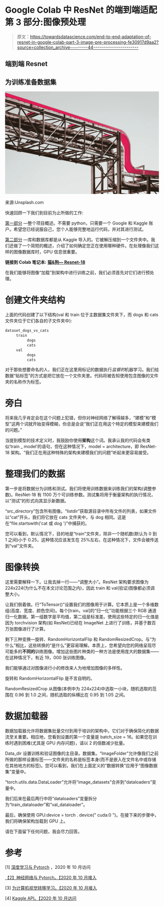 # Google Colab 中 ResNet 的端到端适配第 3 部分:图像预处理

> 原文：<https://towardsdatascience.com/end-to-end-adaptation-of-resnet-in-google-colab-part-3-image-pre-processing-fe30917d9aa2?source=collection_archive---------44----------------------->

## 端到端 Resnet

## 为训练准备数据集

![](img/906af147ece9a90e40c318dfc413586b.png)

来源:Unsplash.com

快速回顾一下我们到目前为止所做的工作:

[第一部分](/end-to-end-adaptation-of-resnet-in-google-colab-part-1-5e56fce934a6) —整个项目概述。不需要 python，只需要一个 Google 和 Kaggle 账户。希望您已经说服自己，您个人能够完整地运行代码，并对其进行测试。

[第二部分](/end-to-end-adaptation-of-resnet-in-google-colab-part-2-hardware-dataset-setup-f23dd4e0004d) —库和数据库都是从 Kaggle 导入的。它被解压缩到一个文件夹中。我们还做了一个简短的概述，介绍了如何确定您正在使用哪种硬件。在处理像我们这样的图像数据库时，GPU 信息很重要。

**链接到 Colab 笔记本:** [**猫&狗— Resnet-18**](https://colab.research.google.com/drive/1W5tU1X3w1uIY-R1HpQredT1vpiLGcDIQ?usp=sharing)

在我们能够将图像“加载”到架构中进行训练之前，我们必须首先对它们进行预处理。

# 创建文件夹结构

上面的代码创建了以下结构(val 和 train 位于主数据集文件夹下，而 dogs 和 cats 文件夹位于它们各自的子文件夹中):

```
dataset_dogs_vs_cats
     train
          dogs
          cats
     val
          dogs
          cats
```

对于那些想要命名的人，我们正在这里用标记的数据执行*监督的*机器学习。我们给数据“贴标签”的方式是把它放在一个文件夹里。代码将被告知使用包含图像的文件夹的名称作为标签。

# 旁白

将来我几乎肯定会在这个问题上犯错，但你对神经网络了解得越多，“建模”和“模型”这两个词就开始变得模糊，你总是会说“我们正在用这个特定的模型来建模我们的问题。”

当提到模型的技术定义时，我鼓励你使用**架构**这个词。我承认我的代码会有类似‘train _ model’的语句，但在这种情况下，model = architecture，即 ResNet-18 架构。“我们正在用这种特殊的架构来建模我们的问题”听起来更容易接受。

# 整理我们的数据

第一步是将数据分为训练和测试。我们将使用训练数据来训练我们的架构(调整参数)。ResNet-18 有 1100 万个可训练参数。测试集将用于衡量架构的执行情况，以“测试”的形式向其显示新数据。

“src_directory”包含所有图像。“listdir”获取源目录中所有文件的列表，如果文件以“cat”开头，我们将它放在 cats 文件夹中，与 dog 相同。这是在“file.startswith('cat 或 dog ')”中捕获的。

您可以看到，默认情况下，目的地是“train”文件夹，除非一个随机数(默认为 0 到 1 之间)小于 0.25，这种情况应该发生在 25%左右，在这种情况下，文件会被传送到“val”文件夹。

# 图像转换

这里需要解释一下。让我去掉一行——“调整大小”。ResNet 架构要求图像为 224x224(为什么不在本文讨论范围之内)，因此 train 和 val(验证)图像都必须调整大小。

让我们倒着做。行“ToTensor()”设置我们的图像用于计算。它本质上是一个多维数组(高度、宽度、颜色空间)。每个[train，val]的“归一化”功能根据三个 RGB 通道归一化数据。第一组数字是平均值，第二组是标准差。使用这些特定的归一化值是因为 torchvision 架构(如 ResNet)已经在 ImageNet 上进行了训练，并基于数百万张图像进行了计算。

剩下三种变换—旋转、RandomHorizontalFlip 和 RandomResizedCrop。与“为什么”相比，这些转换的“是什么”更容易理解。本质上，您希望向您的网络呈现尽可能多的**不同的**训练图像。增加这些图片种类的一种方法是使用庞大的数据集——在这种情况下，有近 19，000 张训练图像。

我们能够通过对图像进行小的修改来人为地增加图像的多样性。

旋转和 RandomHorizontalFlip 是不言自明的。

RandomResizedCrop 从图像(本例中为 224x224)中选取一小块，随机选取的范围在 0.96 到 1.0 之间，随机选取的纵横比在 0.95 到 1.05 之间。

# 数据加载器

数据加载器允许将数据集批量交付到用于培训的架构中。它们对于确保简化的数据流至关重要。相应地，您看到设置的第一个变量是 batch_size = 16。如果您在训练时遇到困难(尤其是 GPU 内存问题)，请以 2 的倍数减少批量。

Data_dir 设置训练和验证图像的主目录。数据集。“ImageFolder”允许像我们之前所做的那样设置标签——文件夹的名称是标签本身(而不是嵌入在文件名中或存储在其他地方的标签)。您可以看到，我们在上面定义的“数据转换”应用于“图像数据集”变量中。

“torch.utils.data.DataLoader”允许将“image_datasets”合并到“dataloaders”变量中。

我们后来在最后两行中将“dataloaders”变量拆分为“train_dataloader”和“val_dataloader”。

最后，确保使用 GPU:device = torch . device(" cuda:0 ")。在接下来的步骤中，我们将确保架构加载到 GPU 上。

请在下面留下任何问题，我会尽力回答。

# 参考

[1] [深度学习与 Pytorch](https://pytorch.org/tutorials/beginner/deep_learning_60min_blitz.html) ，2020 年 10 月访问

[【2】神经网络与 Pytorch。【2020 年 10 月接入](https://pytorch.org/tutorials/beginner/blitz/neural_networks_tutorial.html)

[3] [为计算机视觉转移学习。【2020 年 10 月接入](https://pytorch.org/tutorials/beginner/transfer_learning_tutorial.html)

[4] [Kaggle API。【2020 年 10 月访问](https://github.com/Kaggle/kaggle-api)